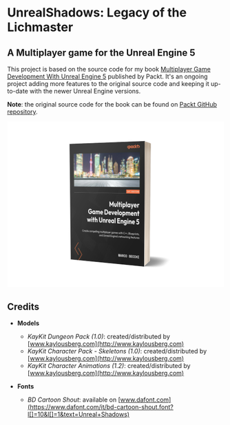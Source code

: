 # UnrealShadows: Legacy of the Lichmaster

## A Multiplayer game for the Unreal Engine 5

This project is based on the source code for my book [Multiplayer Game Development With Unreal Engine 5](https://www.amazon.com/Multiplayer-Game-Development-Unreal-Engine-ebook/dp/B0C85W64H2/) published by Packt.
It's an ongoing project adding more features to the original source code and keeping it up-to-date with the newer Unreal Engine versions.

**Note**: the original source code for the book can be found on [Packt GitHub repository](https://github.com/PacktPublishing/Multiplayer-Game-Development-with-Unreal-Engine-5).

![Book cover](https://github.com/marcosecchi/unrealshadows-ltol/blob/project-master/book_cover.png)

## Credits

* **Models**
  * _KayKit Dungeon Pack (1.0)_: created/distributed by [www.kaylousberg.com](http://www.kaylousberg.com)
  * _KayKit Character Pack - Skeletons (1.0)_: created/distributed by [www.kaylousberg.com](http://www.kaylousberg.com)
  * _KayKit Character Animations (1.2)_: created/distributed by [www.kaylousberg.com](http://www.kaylousberg.com)

* **Fonts**
  * _BD Cartoon Shout_: available on [www.dafont.com](https://www.dafont.com/it/bd-cartoon-shout.font?l[]=10&l[]=1&text=Unreal+Shadows)
